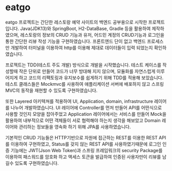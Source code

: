# eatgo

eatgo 프로젝트는 간단한 레스토랑 예약 사이트의 백엔드 공부용으로 시작한 프로젝트입니다.
Java(JDK13)와 SpringBoot, H2-DataBase, Gradle 등을 활용하여 제작하였으며, 레스토랑의 정보의 CRUD 기능과
유저, 어드민 계정의 CRUD기능과 로그인을 통한 간단한 리뷰 작성 기능을 구현하였습니다.
프론트엔드 단이 없고 백엔드 프로세스만 개발하여 터미널을 이용하여 http를 이용해 제대로 데이터들이 입력 되었는지 확인하였습니다.

프로젝트는 TDD(테스트 주도 개발) 방식으로 개발을 시작했습니다. 
테스트 케이스를 작성할때 작은 단위로 만들어 코드가 너무 방대해 지지 않으며,
모듈화를 자연스럽게 이루어지게 하고 코드의 리팩토링과 유지보수를 쉽게하기 위해 TDD를 적용해 보았습니다.
테스트 클래스들은 Mockmvc를 사용하여 애플리케이션 서버에 배포하지 않고 스프링 MVC의 동작을 재현할 수 있도록 구현하였습니다.

또한 Layered 아키텍쳐를 적용하여 UI, Application, domain, infrastructure 레이어를 나누어 개발하였습니다.
UI 레이어에 Controller를 먼저 만들어 API를 어떤식으로 사용할 것인지 모양을 잡아주었고
Application 레이어에서는 서비스를 만들어 Mock을 활용하여 내부적으로 어떤 객체들이 서로 협력해야 하는지 생각을 해보았고
Domain 레이어와 관리하는 정보들을 영속화 하기 위해 JPA를 사용하였습니다. 

기본적인 CRUD 기능들은 HTTP기반으로 자원에 접근하는 REST를 이용한 REST API를 이용하여 구현하였고, Status를 갖지 않는 REST API를 사용하였기때문에
로그인 인증 기능에는 JWT(Json Web Token)과 스프링 프레임워크의 security Package를 이용하여 패스워드를 암호화 하고 액세스 토큰을 발급하여
인증된 사용자만이 리뷰를 남길수 있도록 구현하였습니다.
